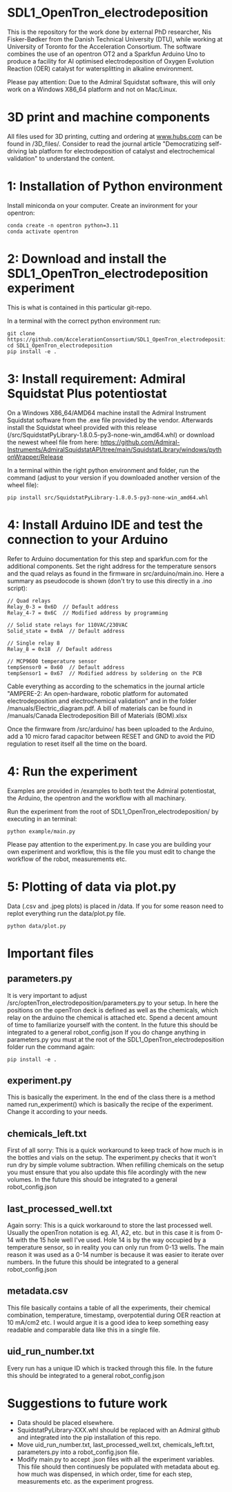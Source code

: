 # SDL1_OpenTron_electrodeposition
This is the repository for the work done by external PhD researcher, Nis Fisker-Bødker from the Danish Technical University (DTU), while working at University of Toronto for the Acceleration Consortium.
The software combines the use of an opentron OT2 and a Sparkfun Arduino Uno to produce a facility for AI optimised electrodeposition of Oxygen Evolution Reaction (OER) catalyst for watersplitting in alkaline environment.

Please pay attention: Due to the Admiral Squidstat software, this will only work on a Windows X86_64 platform and not on Mac/Linux.

# 3D print and machine components
All files used for 3D printing, cutting and ordering at www.hubs.com can be found in /3D_files/. Consider to read the journal article "Democratizing self-driving lab platform for electrodeposition of catalyst and electrochemical validation" to understand the content.

# 1: Installation of Python environment
Install miniconda on your computer. Create an invironment for your opentron:
````
conda create -n opentron python=3.11
conda activate opentron
````

# 2: Download and install the SDL1_OpenTron_electrodeposition experiment
This is what is contained in this particular git-repo.

In a terminal with the correct python environment run:
````
git clone https://github.com/AccelerationConsortium/SDL1_OpenTron_electrodeposition.git
cd SDL1_OpenTron_electrodeposition
pip install -e .
````

# 3: Install requirement: Admiral Squidstat Plus potentiostat
On a Windows X86_64/AMD64 machine install the Admiral Instrument Squidstat software from the .exe file provided by the vendor. Afterwards install the Squidstat wheel provided with this release (/src/SquidstatPyLibrary-1.8.0.5-py3-none-win_amd64.whl) or download the newest wheel file from here:
https://github.com/Admiral-Instruments/AdmiralSquidstatAPI/tree/main/SquidstatLibrary/windows/pythonWrapper/Release

In a terminal within the right python environment and folder, run the command (adjust to your version if you downloaded another version of the wheel file):
````
pip install src/SquidstatPyLibrary-1.8.0.5-py3-none-win_amd64.whl
````

# 4: Install Arduino IDE and test the connection to your Arduino
Refer to Arduino documentation for this step and sparkfun.com for the additional components.
Set the right address for the temperature sensors and the quad relays as found in the firmware in src/arduino/main.ino. Here a summary as pseudocode is shown (don't try to use this directly in a .ino script):
````
// Quad relays
Relay_0-3 = 0x6D  // Default address
Relay_4-7 = 0x6C  // Modified address by programming

// Solid state relays for 110VAC/230VAC
Solid_state = 0x0A  // Default address

// Single relay 8
Relay_8 = 0x18  // Default address

// MCP9600 temperature sensor
tempSensor0 = 0x60  // Default address
tempSensor1 = 0x67  // Modified address by soldering on the PCB
````

Cable everything as according to the schematics in the journal article "AMPERE-2: An open-hardware, robotic platform for automated electrodeposition and electrochemical validation" and in the folder /manuals/Electric_diagram.pdf.
A bill of materials can be found in /manuals/Canada Electrodeposition Bill of Materials (BOM).xlsx

Once the firmware from /src/arduino/ has been uploaded to the Arduino, add a 10 micro farad capacitor between RESET and GND to avoid the PID regulation to reset itself all the time on the board.


# 4: Run the experiment
Examples are provided in /examples to both test the Admiral potentiostat, the Arduino, the opentron and the workflow with all machinary.

Run the experiment from the root of SDL1_OpenTron_electrodeposition/ by executing in an terminal:
````
python example/main.py
````

Please pay attention to the experiment.py. In case you are building your own experiment and workflow, this is the file you must edit to change the workflow of the robot, measurements etc.


# 5: Plotting of data via plot.py
Data (.csv and .jpeg plots) is placed in /data.
If you for some reason need to replot everything run the data/plot.py file.
````
python data/plot.py
````

# Important files
## parameters.py
It is very important to adjust /src/optenTron_electrodeposition/parameters.py to your setup. In here the positions on the openTron deck is defined as well as the chemicals, which relay on the arduino the chemical is attached etc. Spend a decent amount of time to familiarize yourself with the content.
In the future this should be integrated to a general robot_config.json
If you do change anything in parameters.py you must at the root of the SDL1_OpenTron_electrodeposition folder run the command again: 
````
pip install -e .
````

## experiment.py
This is basically the experiment. In the end of the class there is a method named run_experiment() which is basically the recipe of the experiment. Change it according to your needs.

## chemicals_left.txt
First of all sorry: This is a quick workaround to keep track of how much is in the bottles and vials on the setup. The experiment.py checks that it won't run dry by simple volume subtraction.
When refilling chemicals on the setup you must ensure that you also update this file acordingly with the new volumes.
In the future this should be integrated to a general robot_config.json

## last_processed_well.txt
Again sorry: This is a quick workaround to store the last processed well. Usually the openTron notation is eg. A1, A2, etc. but in this case it is from 0-14 with the 15 hole well I've used. Hole 14 is by the way occupied by a temperature sensor, so in reality you can only run from 0-13 wells.
The main reason it was used as a 0-14 number is because it was easier to iterate over numbers. In the future this should be integrated to a general robot_config.json

## metadata.csv
This file basically contains a table of all the experiments, their chemical combination, temperature, timestamp, overpotential during OER reaction at 10 mA/cm2 etc.
I would argue it is a good idea to keep something easy readable and comparable data like this in a single file.

## uid_run_number.txt
Every run has a unique ID which is tracked through this file.
In the future this should be integrated to a general robot_config.json

# Suggestions to future work
* Data should be placed elsewhere.
* SquidstatPyLibrary-XXX.whl should be replaced with an Admiral github and integrated into the pip installation of this repo.
* Move uid_run_number.txt, last_processed_well.txt, chemicals_left.txt, parameters.py into a robot_config.json file.
* Modify main.py to accept .json files with all the experiment variables. This file should then continuesly be populated with metadata about eg. how much was dispensed, in which order, time for each step, measurements etc. as the experiment progress.


